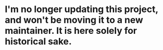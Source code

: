 I'm no longer updating this project, and won't be moving it to a new maintainer. It is here solely for historical sake.
===========================
